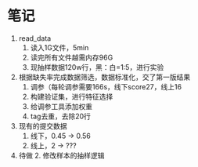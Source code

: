 # 笔记

1. read_data
   1. 读入1G文件，5min
   2. 读完所有文件越需内存96G
   3. 现抽样数据120w行，黑：白=1:5，进行实验
2. 根据缺失率完成数据筛选，数据标准化，交了第一版结果
   1. 调参（每轮调参需要166s，线下score27，线上16
   2. 构建验证集，进行特征选择
   3. 给调参工具添加权重
   4. tag去重，去除20行
3. 现有的提交数据
   1. 线下，0.45 -> 0.56
   2. 线上，2 -> ???
4. 待做
   2. 修改样本的抽样逻辑

